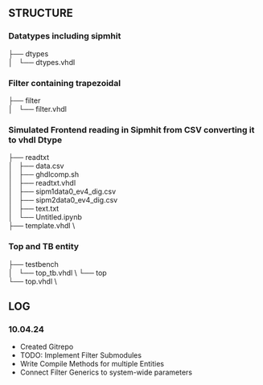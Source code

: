 ## STRUCTURE

### Datatypes including sipmhit
├── dtypes \
│   └── dtypes.vhdl

### Filter containing trapezoidal
├── filter \
│   └── filter.vhdl

### Simulated Frontend reading in Sipmhit from CSV converting it to vhdl Dtype
├── readtxt \
│   ├── data.csv \
│   ├── ghdlcomp.sh \
│   ├── readtxt.vhdl \
│   ├── sipm1data0\_ev4\_dig.csv \
│   ├── sipm2data0\_ev4\_dig.csv \
│   ├── text.txt \
│   └── Untitled.ipynb \
├── template.vhdl \

### Top and TB entity
├── testbench \
│   └── top\_tb.vhdl \ 
└── top \
    └── top.vhdl \


## LOG

### 10.04.24
- Created Gitrepo
- TODO: Implement Filter Submodules
- Write Compile Methods for multiple Entities
- Connect Filter Generics to system-wide parameters
